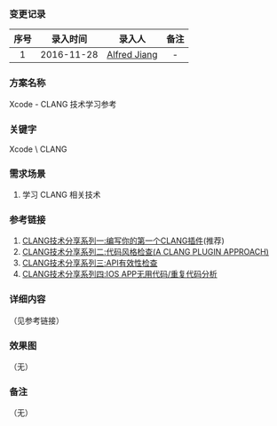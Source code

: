### 变更记录

| 序号 | 录入时间 | 录入人 | 备注 |
|:--------:|:--------:|:--------:|:--------:|
| 1 | 2016-11-28 | [Alfred Jiang](https://github.com/viktyz) | - |

### 方案名称

Xcode - CLANG 技术学习参考

### 关键字

Xcode \ CLANG

### 需求场景

1. 学习 CLANG 相关技术

### 参考链接

1. [CLANG技术分享系列一:编写你的第一个CLANG插件](http://kangwang1988.github.io/tech/2016/10/31/write-your-first-clang-plugin.html)(推荐)
2. [CLANG技术分享系列二:代码风格检查(A CLANG PLUGIN APPROACH)](http://kangwang1988.github.io/tech/2016/10/31/check-code-style-using-clang-plugin.html)
3. [CLANG技术分享系列三:API有效性检查](http://kangwang1988.github.io/tech/2016/11/01/validate-ios-api-using-clang-plugin.html)
4. [CLANG技术分享系列四:IOS APP无用代码/重复代码分析](http://kangwang1988.github.io/tech/2016/11/01/find-unused-duplicate-code-of-your-app-using-clang-plugin.html)

### 详细内容
（见参考链接）

### 效果图
（无）

### 备注
（无）